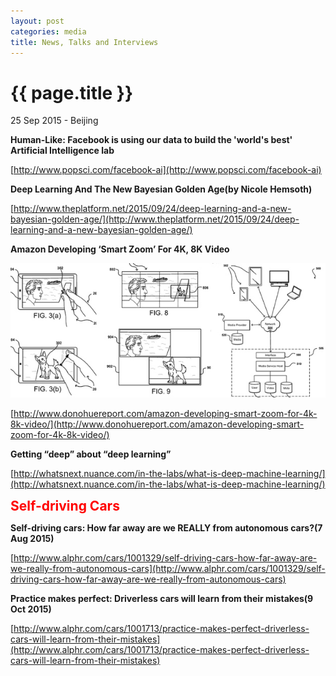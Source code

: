 ```yaml
---
layout: post
categories: media
title: News, Talks and Interviews
---
```


{{ page.title }}
================

<p class="meta">25 Sep 2015 - Beijing</p>

**Human-Like: Facebook is using our data to build the 'world's best' Artificial Intelligence lab**

[http://www.popsci.com/facebook-ai](http://www.popsci.com/facebook-ai)

**Deep Learning And The New Bayesian Golden Age(by Nicole Hemsoth)**

[http://www.theplatform.net/2015/09/24/deep-learning-and-a-new-bayesian-golden-age/](http://www.theplatform.net/2015/09/24/deep-learning-and-a-new-bayesian-golden-age/)

**Amazon Developing ‘Smart Zoom’ For 4K, 8K Video**

<img src="/assets/news_talks_interviews/Amazon-Smart-Zoom.jpg" width="600" />

[http://www.donohuereport.com/amazon-developing-smart-zoom-for-4k-8k-video/](http://www.donohuereport.com/amazon-developing-smart-zoom-for-4k-8k-video/)

**Getting “deep” about “deep learning”**

[http://whatsnext.nuance.com/in-the-labs/what-is-deep-machine-learning/](http://whatsnext.nuance.com/in-the-labs/what-is-deep-machine-learning/)

<span style="color: red; font-size: 150%; font-weight: bold;">
Self-driving Cars
</span>

**Self-driving cars: How far away are we REALLY from autonomous cars?(7 Aug 2015)**

[http://www.alphr.com/cars/1001329/self-driving-cars-how-far-away-are-we-really-from-autonomous-cars](http://www.alphr.com/cars/1001329/self-driving-cars-how-far-away-are-we-really-from-autonomous-cars)

**Practice makes perfect: Driverless cars will learn from their mistakes(9 Oct 2015)**

[http://www.alphr.com/cars/1001713/practice-makes-perfect-driverless-cars-will-learn-from-their-mistakes](http://www.alphr.com/cars/1001713/practice-makes-perfect-driverless-cars-will-learn-from-their-mistakes)
